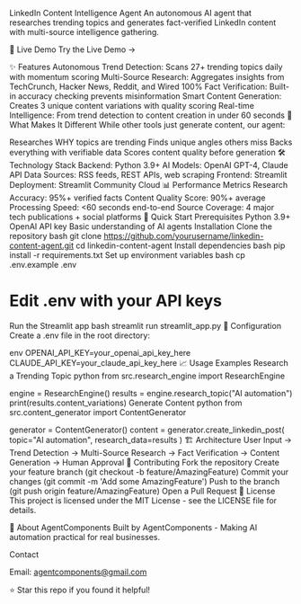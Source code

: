 LinkedIn Content Intelligence Agent
An autonomous AI agent that researches trending topics and generates fact-verified LinkedIn content with multi-source intelligence gathering.

🚀 Live Demo
Try the Live Demo →

✨ Features
Autonomous Trend Detection: Scans 27+ trending topics daily with momentum scoring
Multi-Source Research: Aggregates insights from TechCrunch, Hacker News, Reddit, and Wired
100% Fact Verification: Built-in accuracy checking prevents misinformation
Smart Content Generation: Creates 3 unique content variations with quality scoring
Real-time Intelligence: From trend detection to content creation in under 60 seconds
🎯 What Makes It Different
While other tools just generate content, our agent:

Researches WHY topics are trending
Finds unique angles others miss
Backs everything with verifiable data
Scores content quality before generation
🛠️ Technology Stack
Backend: Python 3.9+
AI Models: OpenAI GPT-4, Claude API
Data Sources: RSS feeds, REST APIs, web scraping
Frontend: Streamlit
Deployment: Streamlit Community Cloud
📊 Performance Metrics
Research Accuracy: 95%+ verified facts
Content Quality Score: 90%+ average
Processing Speed: <60 seconds end-to-end
Source Coverage: 4 major tech publications + social platforms
🚀 Quick Start
Prerequisites
Python 3.9+
OpenAI API key
Basic understanding of AI agents
Installation
Clone the repository
bash
   git clone https://github.com/yourusername/linkedin-content-agent.git
   cd linkedin-content-agent
Install dependencies
bash
   pip install -r requirements.txt
Set up environment variables
bash
   cp .env.example .env
   # Edit .env with your API keys
Run the Streamlit app
bash
   streamlit run streamlit_app.py
🔧 Configuration
Create a .env file in the root directory:

env
OPENAI_API_KEY=your_openai_api_key_here
CLAUDE_API_KEY=your_claude_api_key_here
📈 Usage Examples
Research a Trending Topic
python
from src.research_engine import ResearchEngine

engine = ResearchEngine()
results = engine.research_topic("AI automation")
print(results.content_variations)
Generate Content
python
from src.content_generator import ContentGenerator

generator = ContentGenerator()
content = generator.create_linkedin_post(
    topic="AI automation",
    research_data=results
)
🏗️ Architecture
User Input → Trend Detection → Multi-Source Research → Fact Verification → Content Generation → Human Approval
🤝 Contributing
Fork the repository
Create your feature branch (git checkout -b feature/AmazingFeature)
Commit your changes (git commit -m 'Add some AmazingFeature')
Push to the branch (git push origin feature/AmazingFeature)
Open a Pull Request
📝 License
This project is licensed under the MIT License - see the LICENSE file for details.

🏢 About AgentComponents
Built by AgentComponents - Making AI automation practical for real businesses.

Contact

Email: agentcomponents@gmail.com

⭐ Star this repo if you found it helpful!

